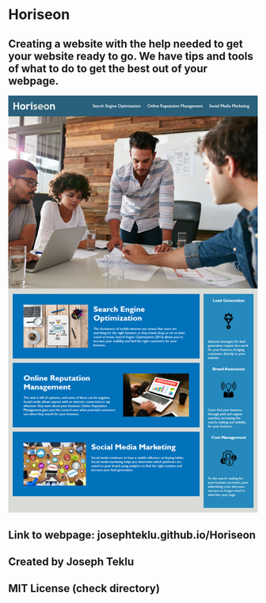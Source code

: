 # Horiseon

## Creating a website with the help needed to get your website ready to go. We have tips and tools of what to do to get the best out of your webpage.
![screenshot](./assets/images/01-html-css-git-homework-demo.png)
## Link to webpage: josephteklu.github.io/Horiseon

## Created by Joseph Teklu

## MIT License (check directory)

